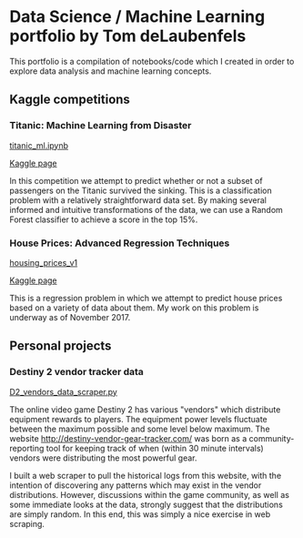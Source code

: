 # Data Science / Machine Learning portfolio by Tom deLaubenfels

This portfolio is a compilation of notebooks/code which I created in order to explore data analysis and machine learning concepts. 


## Kaggle competitions

### Titanic: Machine Learning from Disaster

[titanic_ml.ipynb](https://github.com/t-del/datasci/blob/master/code/titanic_ml.ipynb)

[Kaggle page](https://www.kaggle.com/c/titanic)

In this competition we attempt to predict whether or not a subset of passengers on the Titanic survived the sinking. This is a classification problem with a relatively straightforward data set. By making several informed and intuitive transformations of the data, we can use a Random Forest classifier to achieve a score in the top 15%. 

### House Prices: Advanced Regression Techniques

[housing_prices_v1](https://github.com/t-del/datasci/blob/master/code/housing_prices_v1.ipynb)

[Kaggle page](https://www.kaggle.com/c/house-prices-advanced-regression-techniques)

This is a regression problem in which we attempt to predict house prices based on a variety of data about them. My work on this problem is underway as of November 2017.


## Personal projects

### Destiny 2 vendor tracker data

[D2_vendors_data_scraper.py](https://github.com/t-del/datasci/blob/master/code/D2_vendors_data_scraper.py)

The online video game Destiny 2 has various "vendors" which distribute equipment rewards to players. The equipment power levels fluctuate between the maximum possible and some level below maximum. The website http://destiny-vendor-gear-tracker.com/ was born as a community-reporting tool for keeping track of when (within 30 minute intervals) vendors were distributing the most powerful gear.

I built a web scraper to pull the historical logs from this website, with the intention of discovering any patterns which may exist in the vendor distributions. However, discussions within the game community, as well as some immediate looks at the data, strongly suggest that the distributions are simply random. In this end, this was simply a nice exercise in web scraping.
